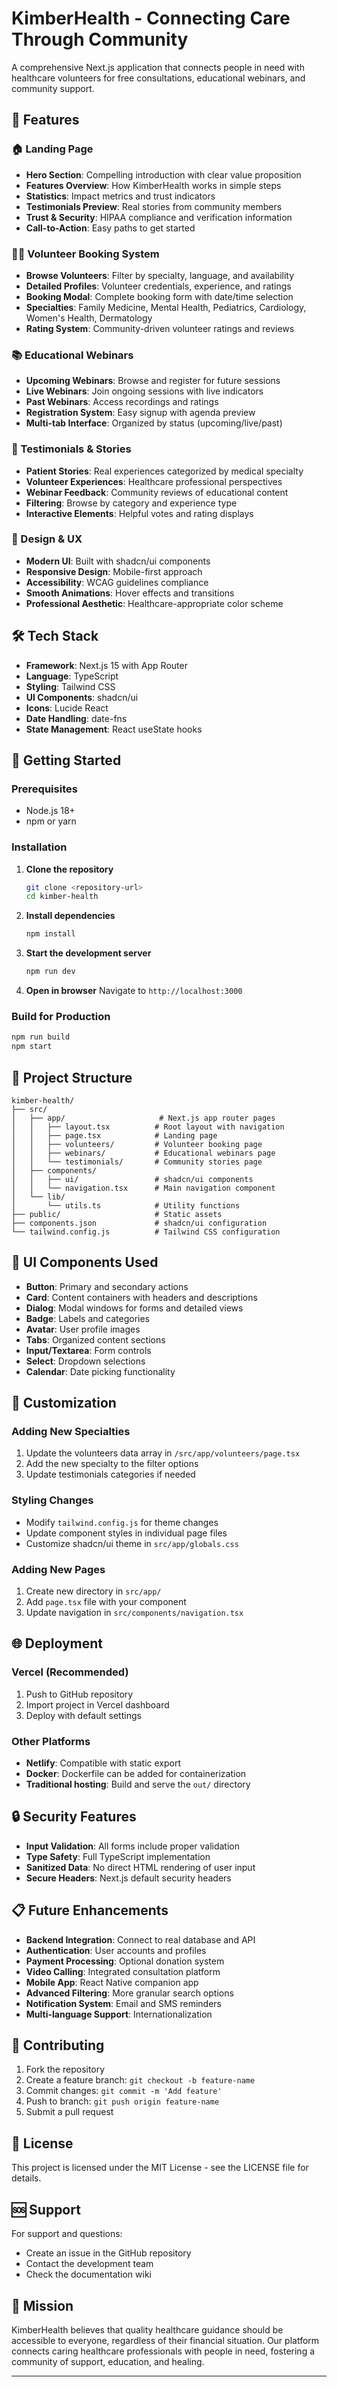 # KimberHealth - Connecting Care Through Community

A comprehensive Next.js application that connects people in need with healthcare volunteers for free consultations, educational webinars, and community support.

## 🌟 Features

### 🏠 Landing Page
- **Hero Section**: Compelling introduction with clear value proposition
- **Features Overview**: How KimberHealth works in simple steps
- **Statistics**: Impact metrics and trust indicators
- **Testimonials Preview**: Real stories from community members
- **Trust & Security**: HIPAA compliance and verification information
- **Call-to-Action**: Easy paths to get started

### 👩‍⚕️ Volunteer Booking System
- **Browse Volunteers**: Filter by specialty, language, and availability
- **Detailed Profiles**: Volunteer credentials, experience, and ratings
- **Booking Modal**: Complete booking form with date/time selection
- **Specialties**: Family Medicine, Mental Health, Pediatrics, Cardiology, Women's Health, Dermatology
- **Rating System**: Community-driven volunteer ratings and reviews

### 📚 Educational Webinars
- **Upcoming Webinars**: Browse and register for future sessions
- **Live Webinars**: Join ongoing sessions with live indicators
- **Past Webinars**: Access recordings and ratings
- **Registration System**: Easy signup with agenda preview
- **Multi-tab Interface**: Organized by status (upcoming/live/past)

### 💬 Testimonials & Stories
- **Patient Stories**: Real experiences categorized by medical specialty
- **Volunteer Experiences**: Healthcare professional perspectives
- **Webinar Feedback**: Community reviews of educational content
- **Filtering**: Browse by category and experience type
- **Interactive Elements**: Helpful votes and rating displays

### 🎨 Design & UX
- **Modern UI**: Built with shadcn/ui components
- **Responsive Design**: Mobile-first approach
- **Accessibility**: WCAG guidelines compliance
- **Smooth Animations**: Hover effects and transitions
- **Professional Aesthetic**: Healthcare-appropriate color scheme

## 🛠️ Tech Stack

- **Framework**: Next.js 15 with App Router
- **Language**: TypeScript
- **Styling**: Tailwind CSS
- **UI Components**: shadcn/ui
- **Icons**: Lucide React
- **Date Handling**: date-fns
- **State Management**: React useState hooks

## 🚀 Getting Started

### Prerequisites
- Node.js 18+ 
- npm or yarn

### Installation

1. **Clone the repository**
   ```bash
   git clone <repository-url>
   cd kimber-health
   ```

2. **Install dependencies**
   ```bash
   npm install
   ```

3. **Start the development server**
   ```bash
   npm run dev
   ```

4. **Open in browser**
   Navigate to `http://localhost:3000`

### Build for Production

```bash
npm run build
npm start
```

## 📁 Project Structure

```
kimber-health/
├── src/
│   ├── app/                     # Next.js app router pages
│   │   ├── layout.tsx          # Root layout with navigation
│   │   ├── page.tsx            # Landing page
│   │   ├── volunteers/         # Volunteer booking page
│   │   ├── webinars/           # Educational webinars page
│   │   └── testimonials/       # Community stories page
│   ├── components/
│   │   ├── ui/                 # shadcn/ui components
│   │   └── navigation.tsx      # Main navigation component
│   └── lib/
│       └── utils.ts            # Utility functions
├── public/                     # Static assets
├── components.json             # shadcn/ui configuration
└── tailwind.config.js          # Tailwind CSS configuration
```

## 🎨 UI Components Used

- **Button**: Primary and secondary actions
- **Card**: Content containers with headers and descriptions
- **Dialog**: Modal windows for forms and detailed views
- **Badge**: Labels and categories
- **Avatar**: User profile images
- **Tabs**: Organized content sections
- **Input/Textarea**: Form controls
- **Select**: Dropdown selections
- **Calendar**: Date picking functionality

## 🔧 Customization

### Adding New Specialties
1. Update the volunteers data array in `/src/app/volunteers/page.tsx`
2. Add the new specialty to the filter options
3. Update testimonials categories if needed

### Styling Changes
- Modify `tailwind.config.js` for theme changes
- Update component styles in individual page files
- Customize shadcn/ui theme in `src/app/globals.css`

### Adding New Pages
1. Create new directory in `src/app/`
2. Add `page.tsx` file with your component
3. Update navigation in `src/components/navigation.tsx`

## 🌐 Deployment

### Vercel (Recommended)
1. Push to GitHub repository
2. Import project in Vercel dashboard
3. Deploy with default settings

### Other Platforms
- **Netlify**: Compatible with static export
- **Docker**: Dockerfile can be added for containerization
- **Traditional hosting**: Build and serve the `out/` directory

## 🔒 Security Features

- **Input Validation**: All forms include proper validation
- **Type Safety**: Full TypeScript implementation
- **Sanitized Data**: No direct HTML rendering of user input
- **Secure Headers**: Next.js default security headers

## 📋 Future Enhancements

- **Backend Integration**: Connect to real database and API
- **Authentication**: User accounts and profiles
- **Payment Processing**: Optional donation system
- **Video Calling**: Integrated consultation platform
- **Mobile App**: React Native companion app
- **Advanced Filtering**: More granular search options
- **Notification System**: Email and SMS reminders
- **Multi-language Support**: Internationalization

## 🤝 Contributing

1. Fork the repository
2. Create a feature branch: `git checkout -b feature-name`
3. Commit changes: `git commit -m 'Add feature'`
4. Push to branch: `git push origin feature-name`
5. Submit a pull request

## 📄 License

This project is licensed under the MIT License - see the LICENSE file for details.

## 🆘 Support

For support and questions:
- Create an issue in the GitHub repository
- Contact the development team
- Check the documentation wiki

## 🎯 Mission

KimberHealth believes that quality healthcare guidance should be accessible to everyone, regardless of their financial situation. Our platform connects caring healthcare professionals with people in need, fostering a community of support, education, and healing.

---

